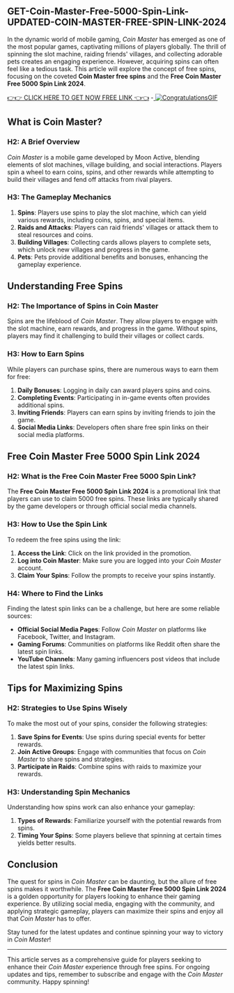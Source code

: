 GET-Coin-Master-Free-5000-Spin-Link-UPDATED-COIN-MASTER-FREE-SPIN-LINK-2024
-
In the dynamic world of mobile gaming, *Coin Master* has emerged as one of the most popular games, captivating millions of players globally. The thrill of spinning the slot machine, raiding friends' villages, and collecting adorable pets creates an engaging experience. However, acquiring spins can often feel like a tedious task. This article will explore the concept of free spins, focusing on the coveted **Coin Master free spins** and the **Free Coin Master Free 5000 Spin Link 2024**. 

[👉👉 CLICK HERE TO GET NOW FREE LINK 👈👈](https://todaylink.site/CoinsLink/)
-[
![CongratulationsGIF](https://github.com/user-attachments/assets/88da7225-4acf-4d48-b272-3d5dfd1ce55c)](https://todaylink.site/CoinsLink/)


## What is Coin Master?

### H2: A Brief Overview

*Coin Master* is a mobile game developed by Moon Active, blending elements of slot machines, village building, and social interactions. Players spin a wheel to earn coins, spins, and other rewards while attempting to build their villages and fend off attacks from rival players.

### H3: The Gameplay Mechanics

1. **Spins**: Players use spins to play the slot machine, which can yield various rewards, including coins, spins, and special items.
2. **Raids and Attacks**: Players can raid friends' villages or attack them to steal resources and coins.
3. **Building Villages**: Collecting cards allows players to complete sets, which unlock new villages and progress in the game.
4. **Pets**: Pets provide additional benefits and bonuses, enhancing the gameplay experience.

## Understanding Free Spins

### H2: The Importance of Spins in Coin Master

Spins are the lifeblood of *Coin Master*. They allow players to engage with the slot machine, earn rewards, and progress in the game. Without spins, players may find it challenging to build their villages or collect cards.

### H3: How to Earn Spins

While players can purchase spins, there are numerous ways to earn them for free:

1. **Daily Bonuses**: Logging in daily can award players spins and coins.
2. **Completing Events**: Participating in in-game events often provides additional spins.
3. **Inviting Friends**: Players can earn spins by inviting friends to join the game.
4. **Social Media Links**: Developers often share free spin links on their social media platforms.

## Free Coin Master Free 5000 Spin Link 2024

### H2: What is the Free Coin Master Free 5000 Spin Link?

The **Free Coin Master Free 5000 Spin Link 2024** is a promotional link that players can use to claim 5000 free spins. These links are typically shared by the game developers or through official social media channels.

### H3: How to Use the Spin Link

To redeem the free spins using the link:

1. **Access the Link**: Click on the link provided in the promotion.
2. **Log into Coin Master**: Make sure you are logged into your *Coin Master* account.
3. **Claim Your Spins**: Follow the prompts to receive your spins instantly.

### H4: Where to Find the Links

Finding the latest spin links can be a challenge, but here are some reliable sources:

- **Official Social Media Pages**: Follow *Coin Master* on platforms like Facebook, Twitter, and Instagram.
- **Gaming Forums**: Communities on platforms like Reddit often share the latest spin links.
- **YouTube Channels**: Many gaming influencers post videos that include the latest spin links.

## Tips for Maximizing Spins

### H2: Strategies to Use Spins Wisely

To make the most out of your spins, consider the following strategies:

1. **Save Spins for Events**: Use spins during special events for better rewards.
2. **Join Active Groups**: Engage with communities that focus on *Coin Master* to share spins and strategies.
3. **Participate in Raids**: Combine spins with raids to maximize your rewards.

### H3: Understanding Spin Mechanics

Understanding how spins work can also enhance your gameplay:

1. **Types of Rewards**: Familiarize yourself with the potential rewards from spins.
2. **Timing Your Spins**: Some players believe that spinning at certain times yields better results.

## Conclusion

The quest for spins in *Coin Master* can be daunting, but the allure of free spins makes it worthwhile. The **Free Coin Master Free 5000 Spin Link 2024** is a golden opportunity for players looking to enhance their gaming experience. By utilizing social media, engaging with the community, and applying strategic gameplay, players can maximize their spins and enjoy all that *Coin Master* has to offer. 

Stay tuned for the latest updates and continue spinning your way to victory in *Coin Master*! 

---

This article serves as a comprehensive guide for players seeking to enhance their *Coin Master* experience through free spins. For ongoing updates and tips, remember to subscribe and engage with the *Coin Master* community. Happy spinning!
